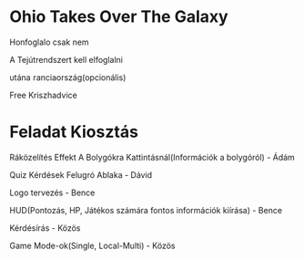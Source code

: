 <h1> Ohio Takes Over The Galaxy</h1>
<p>Honfoglalo csak nem</p>
<p>A Tejútrendszert kell elfoglalni</p>
<p>utána <span style="font-size:2px;">f</span>ranciaország(opcionális)</p>
<p>Free Kriszhadvice</p>

<h1> Feladat Kiosztás</h1>
<p>Ráközelítés Effekt A Bolygókra Kattintásnál(Információk a bolygóról) - Ádám</p>
<p>Quiz Kérdések Felugró Ablaka - Dávid</p>
<p>Logo tervezés - Bence</p>
<p>HUD(Pontozás, HP, Játékos számára fontos információk kiírása) - Bence</p>
<p>Kérdésírás - Közös</p>
<p>Game Mode-ok(Single, Local-Multi) - Közös</p>
